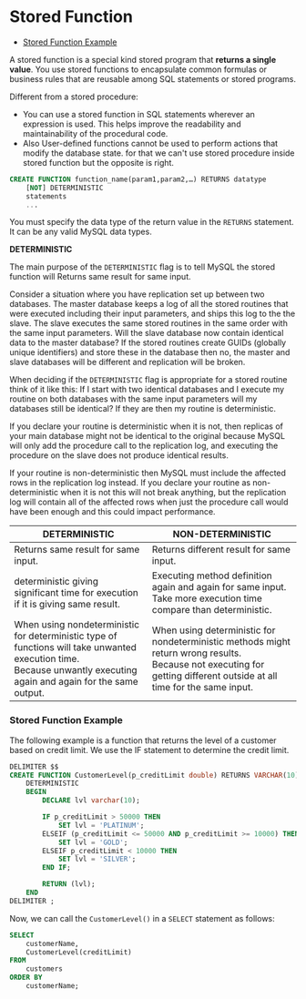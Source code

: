 # Stored Function

* [Stored Function Example](#stored-function-example)

A stored function is a special kind stored program that **returns a single value**. You use stored functions to encapsulate common formulas or business rules that are reusable among SQL statements or stored programs.

Different from a stored procedure:
* You can use a stored function in SQL statements wherever an expression is used. This helps improve the readability and maintainability of the procedural code.
* Also User-defined functions cannot be used to perform actions that modify the database state. for that we can't use stored procedure inside stored function but the opposite is right.
```sql
CREATE FUNCTION function_name(param1,param2,…) RETURNS datatype
    [NOT] DETERMINISTIC
    statements
    ...
```
You must specify the data type of the return value in the `RETURNS` statement. It can be any valid MySQL data types.

**DETERMINISTIC**

The main purpose of the `DETERMINISTIC` flag is to tell MySQL the stored function will Returns same result for same input.

Consider a situation where you have replication set up between two databases. The master database keeps a log of all the stored routines that were executed including their input parameters, and ships this log to the the slave. The slave executes the same stored routines in the same order with the same input parameters. Will the slave database now contain identical data to the master database? If the stored routines create GUIDs (globally unique identifiers) and store these in the database then no, the master and slave databases will be different and replication will be broken.

When deciding if the `DETERMINISTIC` flag is appropriate for a stored routine think of it like this: If I start with two identical databases and I execute my routine on both databases with the same input parameters will my databases still be identical? If they are then my routine is deterministic.

If you declare your routine is deterministic when it is not, then replicas of your main database might not be identical to the original because MySQL will only add the procedure call to the replication log, and executing the procedure on the slave does not produce identical results.

If your routine is non-deterministic then MySQL must include the affected rows in the replication log instead. If you declare your routine as non-deterministic when it is not this will not break anything, but the replication log will contain all of the affected rows when just the procedure call would have been enough and this could impact performance.

DETERMINISTIC | NON-DETERMINISTIC
---|---|
Returns same result for same input. | Returns different result for same input.
deterministic giving significant time for execution if it is giving same result. | Executing method definition again and again for same input. Take more execution time compare than deterministic.
When using nondeterministic for deterministic type of functions will take unwanted execution time. <br> Because unwantly executing again and again for the same output. | When using deterministic for nondeterministic methods might return wrong results. <br> Because not executing for getting different outside at all time for the same input.

### Stored Function Example
The following example is a function that returns the level of a customer based on credit limit. We use the IF statement to determine the credit limit.
```sql
DELIMITER $$
CREATE FUNCTION CustomerLevel(p_creditLimit double) RETURNS VARCHAR(10)
    DETERMINISTIC
    BEGIN
        DECLARE lvl varchar(10);

        IF p_creditLimit > 50000 THEN
            SET lvl = 'PLATINUM';
        ELSEIF (p_creditLimit <= 50000 AND p_creditLimit >= 10000) THEN
            SET lvl = 'GOLD';
        ELSEIF p_creditLimit < 10000 THEN
            SET lvl = 'SILVER';
        END IF;

        RETURN (lvl);
    END
DELIMITER ;
```
Now, we can call the `CustomerLevel()` in a `SELECT` statement as follows:
```sql
SELECT
    customerName,
    CustomerLevel(creditLimit)
FROM
    customers
ORDER BY
    customerName;
```

